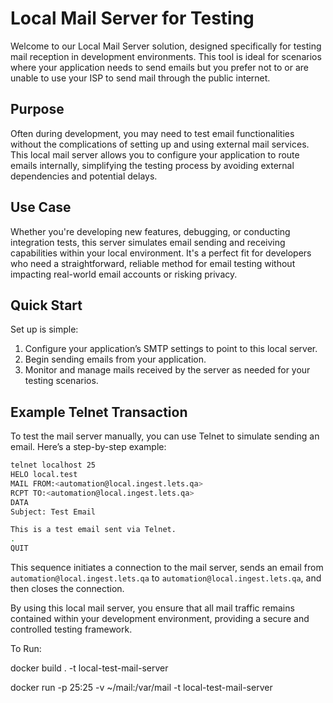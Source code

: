 
# Local Mail Server for Testing

Welcome to our Local Mail Server solution, designed specifically for testing mail reception in development environments. This tool is ideal for scenarios where your application needs to send emails but you prefer not to or are unable to use your ISP to send mail through the public internet.

## Purpose
Often during development, you may need to test email functionalities without the complications of setting up and using external mail services. This local mail server allows you to configure your application to route emails internally, simplifying the testing process by avoiding external dependencies and potential delays.

## Use Case
Whether you're developing new features, debugging, or conducting integration tests, this server simulates email sending and receiving capabilities within your local environment. It's a perfect fit for developers who need a straightforward, reliable method for email testing without impacting real-world email accounts or risking privacy.

## Quick Start
Set up is simple:
1. Configure your application’s SMTP settings to point to this local server.
2. Begin sending emails from your application.
3. Monitor and manage mails received by the server as needed for your testing scenarios.

## Example Telnet Transaction

To test the mail server manually, you can use Telnet to simulate sending an email. Here’s a step-by-step example:

```bash
telnet localhost 25
HELO local.test
MAIL FROM:<automation@local.ingest.lets.qa>
RCPT TO:<automation@local.ingest.lets.qa>
DATA
Subject: Test Email

This is a test email sent via Telnet.
.
QUIT
```
This sequence initiates a connection to the mail server, sends an email from `automation@local.ingest.lets.qa` to `automation@local.ingest.lets.qa`, and then closes the connection.

By using this local mail server, you ensure that all mail traffic remains contained within your development environment, providing a secure and controlled testing framework.


To Run:

 docker build . -t local-test-mail-server
 
 docker run -p 25:25 -v ~/mail:/var/mail -t local-test-mail-server




